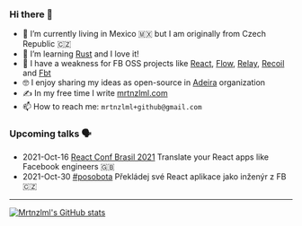 ### Hi there 👋

- 🌱 I’m currently living in Mexico 🇲🇽 but I am originally from Czech Republic 🇨🇿
- 🦀 I’m learning [Rust](https://github.com/rust-lang/rust) and I love it!
- 🚄 I have a weakness for FB OSS projects like [React](https://github.com/facebook/react), [Flow](https://github.com/facebook/flow), [Relay](https://github.com/facebook/relay), [Recoil](https://github.com/facebookexperimental/Recoil) and [Fbt](https://github.com/facebook/fbt)
- 🤓 I enjoy sharing my ideas as open-source in [Adeira](https://github.com/adeira) organization
- ✍️ In my free time I write [mrtnzlml.com](https://mrtnzlml.com/)
- 📫 How to reach me: `mrtnzlml+github@gmail.com`

### Upcoming talks 🗣️

- 2021-Oct-16 [React Conf Brasil 2021](https://reactconf.com.br/) Translate your React apps like Facebook engineers 🇬🇧
- 2021-Oct-30 [#posobota](https://www.posobota.cz/stream) Překládej své React aplikace jako inženýr z FB 🇨🇿

---

[![Mrtnzlml's GitHub stats](https://github-readme-stats.vercel.app/api?username=mrtnzlml&count_private=true&show_icons=true&hide_title=true)](https://mrtnzlml.com/)

<!--
**mrtnzlml/mrtnzlml** is a ✨ _special_ ✨ repository because its `README.md` (this file) appears on your GitHub profile.

Here are some ideas to get you started:

- 🔭 I’m currently working on ...
- 🌱 I’m currently learning ...
- 👯 I’m looking to collaborate on ...
- 🤔 I’m looking for help with ...
- 💬 Ask me about ...
- 📫 How to reach me: ...
- 😄 Pronouns: ...
- ⚡ Fun fact: ...
-->
